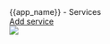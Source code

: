 
<div id="-view-top">
  <div id="-view-legend">{{app_name}} - Services</div>
  <nav>
    <a href="add-service/index.html" class="small-button">Add service</a>
  </nav>
</div>

<img src="{{site_url}}/images/services.svg"/>
